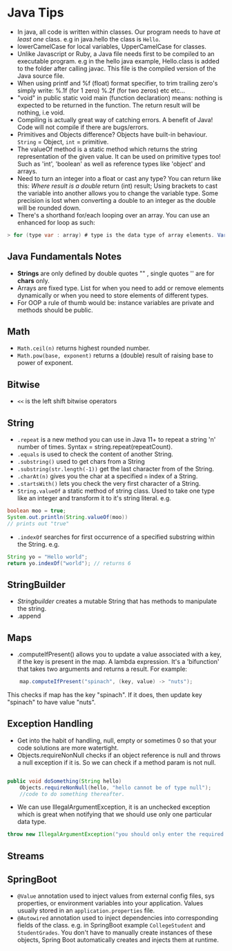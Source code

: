 Java Tips
=========

- In java, all code is written within classes. Our program needs to have *at least one* class. e.g in java.hello the class is `Hello`.
- lowerCamelCase for local variables, UpperCamelCase for classes.
- Unlike Javascript or Ruby, a Java file needs first to be compiled to an executable program. e.g
in the hello java example, Hello.class is added to the folder after calling javac. This file is the compiled version of the Java source file.
- When using printf and %f (float) format specifier, to trim trailing zero's simply write: %.1f (for 1 zero) %.2f (for two zeros) etc etc...
- "void" in public static void main (function declaration) means: nothing is expected to be returned in the function. The return result will be
nothing, i.e void.
- Compiling is actually great way of catching errors. A benefit of Java! Code will not compile if there are bugs/errors.
- Primitives and Objects difference? Objects have built-in behaviour. `String` = Object, `int` = primitive.
- The valueOf method is a static method which returns the string representation of the given value. It can be used on primitive types too! Such as 'int', 'boolean' as well as reference types like 'object' and arrays.
- Need to turn an integer into a float or cast any type? You can return like this: *Where result is a double* return (int) result; Using brackets to cast the variable into another allows you to change the variable type. Some precision is lost when converting a double to an integer as the double will be rounded down.
- There's a shorthand for/each looping over an array. You can use an enhanced for loop as such:

```java
> for (type var : array) # type is the data type of array elements. Var is the variable that holds each element of the array in turn.
```

Java Fundamentals Notes
-----------------------

- **Strings** are only defined by double quotes "" , single quotes '' are for **chars** only.
- Arrays are fixed type. List for when you need to add or remove elements dynamically or when you need to store elements of different types.
- For OOP a rule of thumb would be: instance variables are private and methods should be public.

Math
-----

- `Math.ceil(n)` returns highest rounded number.
- `Math.pow(base, exponent)` returns a (double) result of raising base to power of exponent.

Bitwise
------

- `<<` is the left shift bitwise operators

String
------

- `.repeat` is a new method you can use in Java 11+ to repeat a string 'n' number of times. Syntax = string.repeat(repeatCount).
- `.equals` is used to check the content of another String.
- `.substring()` used to get chars from a String
- `.substring(str.length(-1))` get the last character from of the String.
- `.charAt(n)` gives you the char at a specified `n` index of a String.
- `.startsWith()` lets you check the very first character of a String.
- `String.valueOf` a static method of string class. Used to take one type like an integer and transform it to it's string literal. e.g.

```java
boolean moo = true;
System.out.println(String.valueOf(moo))
// prints out "true"
```

- `.indexOf` searches for first occurrence of a specified substring within the String. e.g.

```java
String yo = "Hello world";
return yo.indexOf("world"); // returns 6
```

StringBuilder
-------

- *Stringbuilder* creates a mutable String that has methods to manipulate the string.
- .append

Maps
-----

- .computeIfPresent() allows you to update a value associated with a key, if the key is present in the map. A lambda expression. It's a 'bifunction' that takes two arguments and returns a result. For example:

```java
    map.computeIfPresent("spinach", (key, value) -> "nuts");
```

This checks if map has the key "spinach". If it does, then update key "spinach" to have value "nuts".

Exception Handling
----------

- Get into the habit of handling, null, empty or sometimes 0 so that your code solutions are more watertight.
- Objects.requireNonNull checks if an object reference is null and throws a null exception if it is. So we can check if a method param is not null.

```java

public void doSomething(String hello)
    Objects.requireNonNull(hello, "hello cannot be of type null");
    //code to do something thereafter.

```

- We can use IllegalArgumentException, it is an unchecked exception which is great when notifying that we should use only one particular data type.

```java
throw new IllegalArgumentException("you should only enter the required type")
```

Streams
--------

SpringBoot
-----

- `@Value` annotation used to inject values from external config files, sys properties, or environment variables into your application. Values usually stored in an `application.properties` file.
- `@Autowired` annotation used to inject dependencies into corresponding fields of the class. e.g. in SpringBoot example `CollegeStudent` and `StudentGrades`. You don't have to manually create instances of these objects, Spring Boot automatically creates and injects them at runtime.
